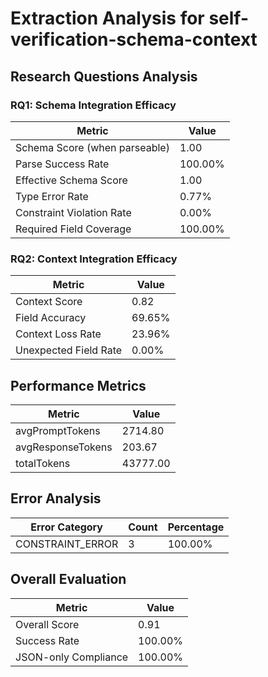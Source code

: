 # Extraction Analysis for self-verification-schema-context

## Research Questions Analysis

### RQ1: Schema Integration Efficacy

| Metric | Value |
|--------|-------|
| Schema Score (when parseable) | 1.00 |
| Parse Success Rate | 100.00% |
| Effective Schema Score | 1.00 |
| Type Error Rate | 0.77% |
| Constraint Violation Rate | 0.00% |
| Required Field Coverage | 100.00% |

### RQ2: Context Integration Efficacy

| Metric | Value |
|--------|-------|
| Context Score | 0.82 |
| Field Accuracy | 69.65% |
| Context Loss Rate | 23.96% |
| Unexpected Field Rate | 0.00% |

## Performance Metrics

| Metric | Value |
|--------|-------|
| avgPromptTokens | 2714.80 |
| avgResponseTokens | 203.67 |
| totalTokens | 43777.00 |

## Error Analysis

| Error Category | Count | Percentage |
|---------------|-------|------------|
| CONSTRAINT_ERROR | 3 | 100.00% |

## Overall Evaluation

| Metric | Value |
|--------|-------|
| Overall Score | 0.91 |
| Success Rate | 100.00% |
| JSON-only Compliance | 100.00% |
